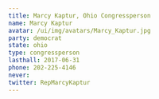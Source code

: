 ```yaml
---
title: Marcy Kaptur, Ohio Congressperson
name: Marcy Kaptur
avatar: /ui/img/avatars/Marcy_Kaptur.jpg
party: democrat
state: ohio
type: congressperson
lasthall: 2017-06-31
phone: 202-225-4146
never: 
twitter: RepMarcyKaptur
---
```

